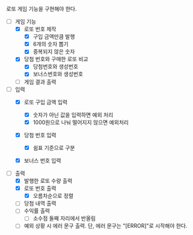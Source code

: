 로또 게임 기능을 구현해야 한다.

- [ ] 게임 기능
    - [x] 로또 번호 제작
      - [x] 구입 금액만큼 발행
      - [x] 6개의 숫자 뽑기
      - [x] 중복되지 않은 숫자
    - [x] 당첨 번호와 구매한 로또 비교
      - [x] 당첨번호와 생성번호
      - [x] 보너스번호와 생성번호
    - [ ] 게임 결과 출력

- [ ] 입력
    - [x] 로또 구입 금액 입력
        - [x] 숫자가 아닌 값을 입력하면 예외 처리
        - [x] 1000원으로 나눠 떨어지지 않으면 예외처리
    - [x] 당첨 번호 입력
        - [x] 쉼표 기준으로 구분
    - [x] 보너스 번호 입력


- [ ] 출력
    - [x] 발행한 로또 수량 출력
    - [x] 로또 번호 출력
        - [x] 오름차순으로 정렬
    - [ ] 당첨 내역 출력
    - [ ] 수익률 출력
        - [ ] 소수점 둘째 자리에서 반올림
    - [ ] 예외 상황 시 에러 문구 출력. 단, 에러 문구는 "[ERROR]"로 시작해야 한다.